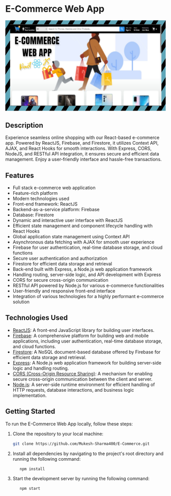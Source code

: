 # E-Commerce Web App

![E-Commerce Web App](./thumbnail.jpg)

## Description

Experience seamless online shopping with our React-based e-commerce app. Powered by ReactJS, Firebase, and Firestore, it utilizes Context API, AJAX, and React Hooks for smooth interactions. With Express, CORS, NodeJS, and RESTful API integration, it ensures secure and efficient data management. Enjoy a user-friendly interface and hassle-free transactions.

## Features

- Full stack e-commerce web application
- Feature-rich platform
- Modern technologies used
- Front-end framework: ReactJS
- Backend-as-a-service platform: Firebase
- Database: Firestore
- Dynamic and interactive user interface with ReactJS
- Efficient state management and component lifecycle handling with React Hooks
- Global application state management using Context API
- Asynchronous data fetching with AJAX for smooth user experience
- Firebase for user authentication, real-time database storage, and cloud functions
- Secure user authentication and authorization
- Firestore for efficient data storage and retrieval
- Back-end built with Express, a Node.js web application framework
- Handling routing, server-side logic, and API development with Express
- CORS for secure cross-origin communication
- RESTful API powered by Node.js for various e-commerce functionalities
- User-friendly and responsive front-end interface
- Integration of various technologies for a highly performant e-commerce solution

## Technologies Used

- [ReactJS](https://reactjs.org/): A front-end JavaScript library for building user interfaces.
- [Firebase](https://firebase.google.com/): A comprehensive platform for building web and mobile applications, including user authentication, real-time database storage, and cloud functions.
- [Firestore](https://firebase.google.com/products/firestore): A NoSQL document-based database offered by Firebase for efficient data storage and retrieval.
- [Express](https://expressjs.com/): A Node.js web application framework for building server-side logic and handling routing.
- [CORS (Cross-Origin Resource Sharing)](https://developer.mozilla.org/en-US/docs/Web/HTTP/CORS): A mechanism for enabling secure cross-origin communication between the client and server.
- [Node.js](https://nodejs.org/): A server-side runtime environment for efficient handling of HTTP requests, database interactions, and business logic implementation.

## Getting Started

To run the E-Commerce Web App locally, follow these steps:

1. Clone the repository to your local machine:

   ```bash
   git clone https://github.com/Mukesh-Sharma400/E-Commerce.git
   ```

2. Install all dependencies by navigating to the project's root directory and running the following command:

   ```bash
      npm install
   ```

3. Start the development server by running the following command:

   ```bash
      npm start
   ```
